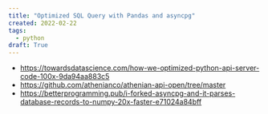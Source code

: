 ```yaml
---
title: "Optimized SQL Query with Pandas and asyncpg"
created: 2022-02-22
tags:
  - python
draft: True
---
```


- https://towardsdatascience.com/how-we-optimized-python-api-server-code-100x-9da94aa883c5
- https://github.com/athenianco/athenian-api-open/tree/master
- https://betterprogramming.pub/i-forked-asyncpg-and-it-parses-database-records-to-numpy-20x-faster-e71024a84bff
